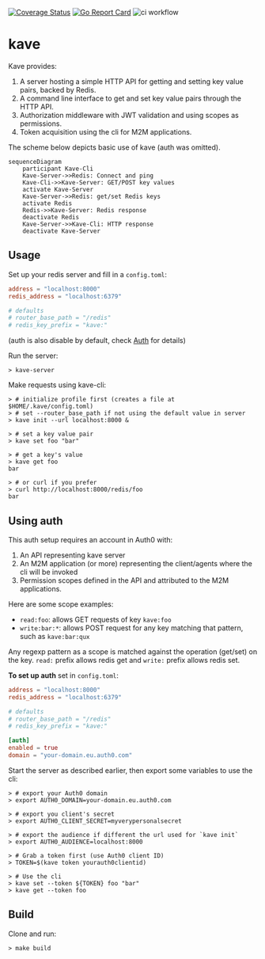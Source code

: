 [![Coverage Status](https://coveralls.io/repos/github/pdcalado/kave/badge.svg)](https://coveralls.io/github/pdcalado/kave)
[![Go Report Card](https://goreportcard.com/badge/github.com/pdcalado/kave)](https://goreportcard.com/report/github.com/pdcalado/kave)
![ci workflow](https://github.com/pdcalado/kave/actions/workflows/ci.yml/badge.svg)


# kave

Kave provides:

1. A server hosting a simple HTTP API for getting and setting key value pairs, backed by Redis.
2. A command line interface to get and set key value pairs through the HTTP API.
3. Authorization middleware with JWT validation and using scopes as permissions.
4. Token acquisition using the cli for M2M applications.

The scheme below depicts basic use of kave (auth was omitted).

```mermaid
sequenceDiagram
    participant Kave-Cli
    Kave-Server->>Redis: Connect and ping
    Kave-Cli->>Kave-Server: GET/POST key values
    activate Kave-Server
    Kave-Server->>Redis: get/set Redis keys
    activate Redis
    Redis->>Kave-Server: Redis response
    deactivate Redis
    Kave-Server->>Kave-Cli: HTTP response
    deactivate Kave-Server
```

## Usage

Set up your redis server and fill in a `config.toml`:

```toml
address = "localhost:8000"
redis_address = "localhost:6379"

# defaults
# router_base_path = "/redis"
# redis_key_prefix = "kave:"
```

(auth is also disable by default, check [Auth](#using-auth) for details)

Run the server:

```console
> kave-server
```

Make requests using kave-cli:

```
> # initialize profile first (creates a file at $HOME/.kave/config.toml)
> # set --router_base_path if not using the default value in server
> kave init --url localhost:8000 &

> # set a key value pair
> kave set foo "bar"

> # get a key's value 
> kave get foo
bar

> # or curl if you prefer
> curl http://localhost:8000/redis/foo
bar
```

## Using auth

This auth setup requires an account in Auth0 with:

1. An API representing kave server
2. An M2M application (or more) representing the client/agents where the cli will be invoked
3. Permission scopes defined in the API and attributed to the M2M applications.

Here are some scope examples:

* `read:foo`: allows GET requests of key `kave:foo`
* `write:bar:*`: allows POST request for any key matching that pattern, such as `kave:bar:qux`

Any regexp pattern as a scope is matched against the operation (get/set) on the key. `read:` prefix allows redis get and `write:` prefix allows redis set.

**To set up auth** set in `config.toml`:

```toml
address = "localhost:8000"
redis_address = "localhost:6379"

# defaults
# router_base_path = "/redis"
# redis_key_prefix = "kave:"

[auth]
enabled = true
domain = "your-domain.eu.auth0.com"
```

Start the server as described earlier, then export some variables to use the cli:

```console
> # export your Auth0 domain
> export AUTH0_DOMAIN=your-domain.eu.auth0.com

> # export you client's secret
> export AUTH0_CLIENT_SECRET=myverypersonalsecret

> # export the audience if different the url used for `kave init`
> export AUTH0_AUDIENCE=localhost:8000

> # Grab a token first (use Auth0 client ID)
> TOKEN=$(kave token yourauth0clientid)

> # Use the cli
> kave set --token ${TOKEN} foo "bar"
> kave get --token foo
```

## Build

Clone and run:

```console
> make build
```